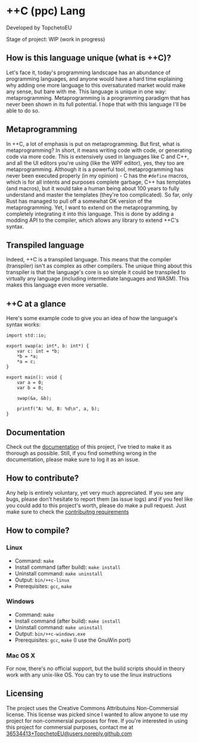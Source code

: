 
# ++C (ppc) Lang

Developed by TopchetoEU

Stage of project: WIP (work in progress)


## How is this language unique (what is ++C)?

Let's face it, today's programming landscape has an abundance of programming languages, and anyone would have a hard time explaining why adding one more language to this oversaturated market would make any sense, but bare with me. This language is unique in one way: metaprogramming. Metaprogramming is a programming paradigm that has never been shown in its full potential. I hope that with this language I'll be able to do so.

## Metaprogramming

In ++C, a lot of emphasis is put on metaprogramming. But first, what is metaprogramming? In short, it means writing code with code, or generating code via more code. This is extensively used in languages like C and C++, and all the UI editors you're using (like the WPF editor), yes, they too are metaprogramming. Although it is a powerful tool, metaprogramming has never been executed properly (in my opinion) - C has the `#define` macros, which is for all intents and purposes complete garbage, C++ has templates (and macros), but it would take a human being about 100 years to fully understand and master the templates (they're too complicated). So far, only Rust has managed to pull off a somewhat OK version of the metaprogramming. Yet, I want to extend on the metaprogramming, by completely integrating it into this language. This is done by adding a modding API to the compiler, which allows any library to extend ++C's syntax.

## Transpiled language

Indeed, ++C is a transpiled language. This means that the compiler (transpiler) isn't as complex as other compilers. The unique thing about this transpiler is that the language's core is so simple it could be transpiled to virtually any language (including intermediate languages and WASM). This makes this language even more versatile.

## ++C at a glance

Here's some example code to give you an idea of how the language's syntax works:

```
import std::io;

export swap(a: int*, b: int*) {
    var c: int = *b;
    *b = *a;
    *a = c;
}

export main(): void {
    var a = 0;
    var b = 0;

    swap(&a, &b);

    printf("A: %d, B: %d\n", a, b);
}
```

## Documentation

Check out the [documentation](./doc/index.md) of this project, I've tried to make it as thorough as possible. Still, if you find something wrong in the documentation, please make sure to log it as an issue.

## How to contribute?

Any help is entirely voluntary, yet very much appreciated. If you see any bugs, please don't hesitate to report them (as issue logs) and if you feel like you could add to this project's worth, please do make a pull request. Just make sure to check the [contribuitng requirements](./CONTRIBUTING.md)

## How to compile?

### Linux

- Command: `make`
- Install command (after build): `make install`
- Uninstall command: `make uninstall`
- Output: `bin/++c-linux`
- Prerequisites: `gcc`, `make`

### Windows

- Command: `make`
- Install command (after build): `make install`
- Uninstall command: `make uninstall`
- Output: `bin/++c-windows.exe`
- Prerequisites: `gcc`, `make` (I use the GnuWin port)

### Mac OS X

For now, there's no official support, but the build scripts should in theory work with any unix-like OS. You can try to use the linux instructions

## Licensing

The project uses the Creative Commons Attributuins Non-Commersial license. This license was picked since I wanted to allow anyone to use my project for non-commersial purposes for free. If you're interested in using this project for commersial purposes, contact me at 36534413+TopchetoEU@users.noreply.github.com
